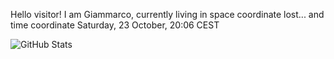 Hello visitor! I am Giammarco, currently living in space coordinate lost... and time coordinate Saturday, 23 October, 20:06 CEST

![GitHub Stats](https://github-readme-stats.vercel.app/api?username=grcasanova)

